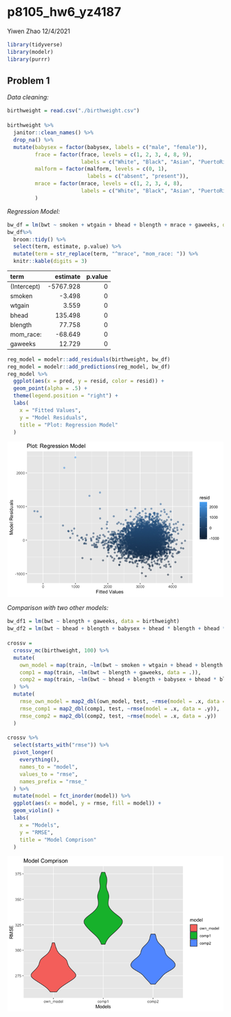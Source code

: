 p8105_hw6_yz4187
================
Yiwen Zhao
12/4/2021

``` r
library(tidyverse)
library(modelr)
library(purrr)
```

## Problem 1

*Data cleaning:*

``` r
birthweight = read.csv("./birthweight.csv")

birthweight %>%
  janitor::clean_names() %>% 
  drop_na() %>% 
  mutate(babysex = factor(babysex, labels = c("male", "female")),
         frace = factor(frace, levels = c(1, 2, 3, 4, 8, 9),
                        labels = c("White", "Black", "Asian", "PuertoRican", "Other", "Unknown")),
         malform = factor(malform, levels = c(0, 1),
                          labels = c("absent", "present")),
         mrace = factor(mrace, levels = c(1, 2, 3, 4, 8),
                        labels = c("White", "Black", "Asian", "PuertoRican", "Other"))
         )
```

*Regression Model:*

``` r
bw_df = lm(bwt ~ smoken + wtgain + bhead + blength + mrace + gaweeks, data = birthweight)
bw_df%>% 
  broom::tidy() %>% 
  select(term, estimate, p.value) %>% 
  mutate(term = str_replace(term, "^mrace", "mom_race: ")) %>% 
  knitr::kable(digits = 3)
```

| term        |  estimate | p.value |
|:------------|----------:|--------:|
| (Intercept) | -5767.928 |       0 |
| smoken      |    -3.498 |       0 |
| wtgain      |     3.559 |       0 |
| bhead       |   135.498 |       0 |
| blength     |    77.758 |       0 |
| mom_race:   |   -68.649 |       0 |
| gaweeks     |    12.729 |       0 |

``` r
reg_model = modelr::add_residuals(birthweight, bw_df)
reg_model = modelr::add_predictions(reg_model, bw_df)
reg_model %>% 
  ggplot(aes(x = pred, y = resid, color = resid)) + 
  geom_point(alpha = .5) + 
  theme(legend.position = "right") +
  labs(
    x = "Fitted Values",
    y = "Model Residuals",
    title = "Plot: Regression Model"
  )
```

![](p8105_hw6_yz4187_files/figure-gfm/unnamed-chunk-3-1.png)<!-- -->

*Comparison with two other models:*

``` r
bw_df1 = lm(bwt ~ blength + gaweeks, data = birthweight)
bw_df2 = lm(bwt ~ bhead + blength + babysex + bhead * blength + bhead * babysex + blength * bhead + bhead * blength * babysex, data = birthweight)

crossv = 
  crossv_mc(birthweight, 100) %>% 
  mutate(
    own_model = map(train, ~lm(bwt ~ smoken + wtgain + bhead + blength + mrace + gaweeks, data = .)),
    comp1 = map(train, ~lm(bwt ~ blength + gaweeks, data = .)),
    comp2 = map(train, ~lm(bwt ~ bhead + blength + babysex + bhead * blength + bhead * babysex + blength * bhead + bhead * blength * babysex, data = .)),
  ) %>% 
  mutate(
    rmse_own_model = map2_dbl(own_model, test, ~rmse(model = .x, data = .y)),
    rmse_comp1 = map2_dbl(comp1, test, ~rmse(model = .x, data = .y)),
    rmse_comp2 = map2_dbl(comp2, test, ~rmse(model = .x, data = .y))
  )

crossv %>% 
  select(starts_with("rmse")) %>% 
  pivot_longer(
    everything(),
    names_to = "model",
    values_to = "rmse",
    names_prefix = "rmse_"
  ) %>% 
  mutate(model = fct_inorder(model)) %>% 
  ggplot(aes(x = model, y = rmse, fill = model)) + 
  geom_violin() +
  labs(
    x = "Models",
    y = "RMSE",
    title = "Model Comprison"
  ) 
```

![](p8105_hw6_yz4187_files/figure-gfm/unnamed-chunk-4-1.png)<!-- -->
